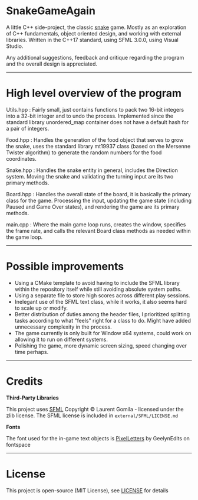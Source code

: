 # SnakeGameAgain

A little C++ side-project, the classic [snake](https://en.wikipedia.org/wiki/Snake_(video_game_genre)) game. Mostly as an exploration of C++ fundamentals, object oriented design, and working with external libraries. Written in the C++17 standard, using SFML 3.0.0, using Visual Studio. 

Any additional suggestions, feedback and critique regarding the program and the overall design is appreciated.

***

# High level overview of the program

Utils.hpp
  : Fairly small, just contains functions to pack two 16-bit integers into a 32-bit integer and to undo the process. Implemented since the standard library unordered_map container does not have a default hash for a pair of integers.

Food.hpp
  : Handles the generation of the food object that serves to grow the snake, uses the standard library mt19937 class (based on the Mersenne Twister algorithm) to generate the random numbers for the food coordinates.

Snake.hpp
  : Handles the snake entity in general, includes the Direction system. Moving the snake and validating the turning input are its two primary methods.

Board.hpp
  : Handles the overall state of the board, it is basically the primary class for the game. Processing the input, updating the game state (including Paused and Game Over states), and rendering the game are its primary methods. 

main.cpp
  : Where the main game loop runs, creates the window, specifies the frame rate, and calls the relevant Board class methods as needed within the game loop.

***

# Possible improvements

- Using a CMake template to avoid having to include the SFML library within the repository itself while still avoiding absolute system paths.
- Using a separate file to store high scores across different play sessions.
- Inelegant use of the SFML text class, while it works, it also seems hard to scale up or modify.
- Better distribution of duties among the header files, I prioritized splitting tasks according to what "feels" right for a class to do. Might have added unnecessary complexity in the process.
- The game currently is only built for Window x64 systems, could work on allowing it to run on different systems.
- Polishing the game, more dynamic screen sizing, speed changing over time perhaps.

***

# Credits

**Third-Party Libraries**

This project uses [SFML](https://github.com/SFML/SFML) 
Copyright © Laurent Gomila - licensed under the zlib license.
The SFML license is included in `external/SFML/LICENSE.md`

**Fonts**

The font used for the in-game text objects is [PixelLetters](https://www.fontspace.com/pixelletters-font-f22954) by GeelynEdits on fontspace

***

# License

This project is open-source (MIT License), see [LICENSE](LICENSE.txt) for details
